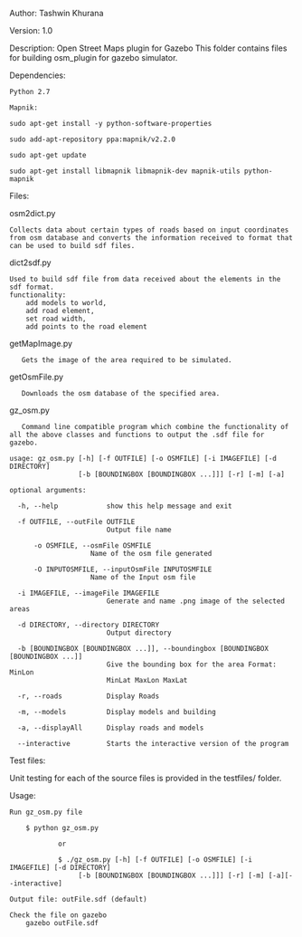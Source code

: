 Author: Tashwin Khurana

Version: 1.0

Description: Open Street Maps plugin for Gazebo
             This folder contains files for building osm_plugin for gazebo simulator.


Dependencies:

	Python 2.7

	Mapnik:

	sudo apt-get install -y python-software-properties

	sudo add-apt-repository ppa:mapnik/v2.2.0

	sudo apt-get update

	sudo apt-get install libmapnik libmapnik-dev mapnik-utils python-mapnik


Files:


osm2dict.py

	Collects data about certain types of roads based on input coordinates from osm database and converts the information received to format that can be used to build sdf files.

dict2sdf.py

	Used to build sdf file from data received about the elements in the sdf format. 
	functionality: 
		add models to world, 
		add road element, 
		set road width, 
		add points to the road element

getMapImage.py

       Gets the image of the area required to be simulated.
       
getOsmFile.py

       Downloads the osm database of the specified area.

gz_osm.py

       Command line compatible program which combine the functionality of all the above classes and functions to output the .sdf file for gazebo. 

	usage: gz_osm.py [-h] [-f OUTFILE] [-o OSMFILE] [-i IMAGEFILE] [-d DIRECTORY]
	                 [-b [BOUNDINGBOX [BOUNDINGBOX ...]]] [-r] [-m] [-a]
	
	optional arguments:

	  -h, --help            show this help message and exit

	  -f OUTFILE, --outFile OUTFILE
	                        Output file name

          -o OSMFILE, --osmFile OSMFILE
                        Name of the osm file generated

          -O INPUTOSMFILE, --inputOsmFile INPUTOSMFILE
                        Name of the Input osm file

	  -i IMAGEFILE, --imageFile IMAGEFILE
	                        Generate and name .png image of the selected areas

	  -d DIRECTORY, --directory DIRECTORY
	                        Output directory

	  -b [BOUNDINGBOX [BOUNDINGBOX ...]], --boundingbox [BOUNDINGBOX [BOUNDINGBOX ...]]
	                        Give the bounding box for the area Format: MinLon
	                        MinLat MaxLon MaxLat

	  -r, --roads           Display Roads

	  -m, --models          Display models and building

	  -a, --displayAll      Display roads and models

	  --interactive         Starts the interactive version of the program


Test files:

Unit testing for each of the source files is provided in the testfiles/ folder.

Usage:

	Run gz_osm.py file

		$ python gz_osm.py 

                or 

                $ ./gz_osm.py [-h] [-f OUTFILE] [-o OSMFILE] [-i IMAGEFILE] [-d DIRECTORY]
	                 [-b [BOUNDINGBOX [BOUNDINGBOX ...]]] [-r] [-m] [-a][--interactive]
	
	Output file: outFile.sdf (default)

	Check the file on gazebo
		gazebo outFile.sdf
